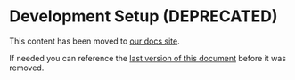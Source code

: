 # Development Setup (DEPRECATED)

This content has been moved to [our docs site](https://docs.communityhealthtoolkit.org/apps/guides/hosting/core-developer/).  

If needed you can reference the [last version of this document](https://github.com/medic/cht-core/blob/6d3a5eb60f5411c5a8c2f808ffee8a5301806c36/DEVELOPMENT.md) before it was removed.
